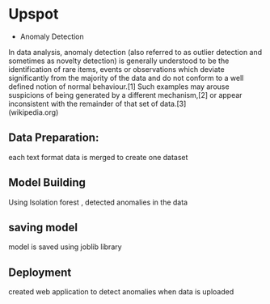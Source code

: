 # Upspot
- Anomaly Detection

In data analysis, anomaly detection (also referred to as outlier detection and sometimes as novelty detection) is generally understood to be the identification of rare items, events or observations which deviate significantly from the majority of the data and do not conform to a well defined notion of normal behaviour.[1] Such examples may arouse suspicions of being generated by a different mechanism,[2] or appear inconsistent with the remainder of that set of data.[3] <br>(wikipedia.org)

## Data Preparation:

each text format data is merged to create one dataset

## Model Building
Using Isolation forest , detected anomalies in the data

## saving model
model is saved using joblib library

## Deployment
created web application to detect anomalies when data is uploaded

